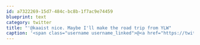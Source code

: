 ```yaml
---
id: a7322269-15d7-484c-bc8b-1f7ac9e74459
blueprint: text
category: twitter
title: "'@kaaist nice. Maybe I'll make the road trip from YLW"
caption: '<span class="username username_linked">@<a href="https://twitter.com/kaaist" title="Kyle Pearce">kaaist</a></span> nice. Maybe I''ll make the road trip from YLW'
---
```

